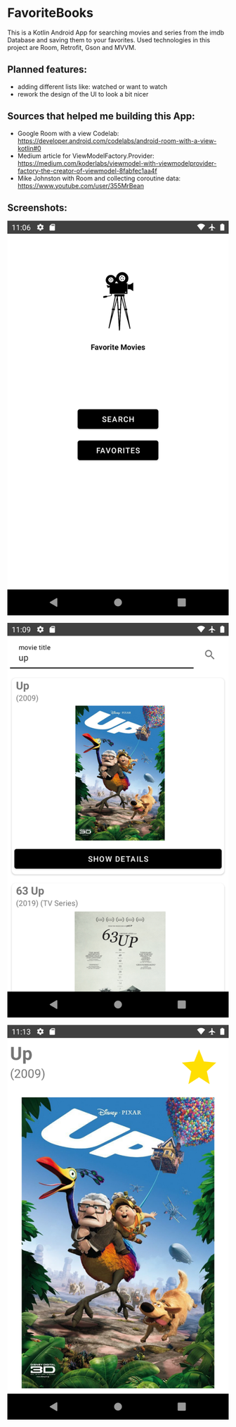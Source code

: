 # FavoriteBooks

This is a Kotlin Android App for searching movies and series from the imdb Database and saving them to your favorites. Used technologies in this project are Room, Retrofit, Gson and MVVM.

## Planned features:

- adding different lists like: watched or want to watch
- rework the design of the UI to look a bit nicer

## Sources that helped me building this App:

- Google Room with a view Codelab: https://developer.android.com/codelabs/android-room-with-a-view-kotlin#0
- Medium article for ViewModelFactory.Provider: https://medium.com/koderlabs/viewmodel-with-viewmodelprovider-factory-the-creator-of-viewmodel-8fabfec1aa4f
- Mike Johnston with Room and collecting coroutine data: https://www.youtube.com/user/355MrBean


## Screenshots:

![Screenshot](./screenshots/mainmenue.png)

![Screenshot](./screenshots/serachview.png)

![Screenshot](./screenshots/detailview.png)
